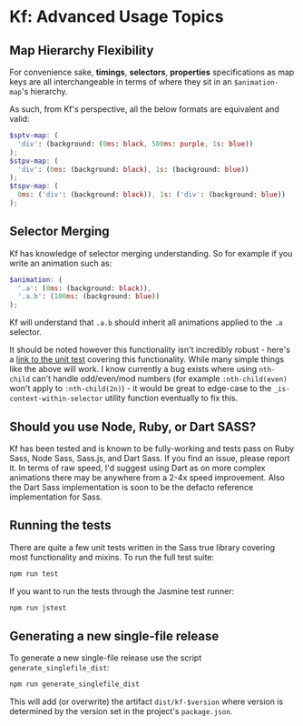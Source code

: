 # Kf: Advanced Usage Topics

## Map Hierarchy Flexibility
For convenience sake, **timings**, **selectors**, **properties** specifications as map keys are all interchangeable in terms of where they sit in an `$animation-map`'s hierarchy.

As such, from Kf's perspective, all the below formats are equivalent and valid:

```scss
$sptv-map: (
  'div': (background: (0ms: black, 500ms: purple, 1s: blue))
);
$stpv-map: (
  'div': (0ms: (background: black), 1s: (background: blue))
);
$tspv-map: (
  0ms: ('div': (background: black)), 1s: ('div': (background: blue))
);
```

## Selector Merging
Kf has knowledge of selector merging understanding. So for example if you write an animation such as:

```scss
$animation: (
  '.a': (0ms: (background: black)),
  '.a.b': (100ms: (background: blue))
);
```

Kf will understand that `.a.b` should inherit all animations applied to the `.a` selector.

It should be noted however this functionality isn't incredibly robust - here's a [link to the unit test](https://github.com/mil/kf-sass/blob/master/test/fn_util/_is-context-within-selector.spec.scss) covering this functionality. While many simple things like the above will work. I know currently a bug exists where using `nth-child` can't handle odd/even/mod numbers (for example `:nth-child(even)` won't apply to `:nth-child(2n)`) - it would be great to edge-case to the `_is-context-within-selector` utility function eventually to fix this.

## Should you use Node, Ruby, or Dart SASS?
Kf has been tested and is known to be fully-working and tests pass on Ruby Sass, Node Sass, Sass.js, and Dart Sass. If you find an issue, please report it. In terms of raw speed, I'd suggest using Dart as on more complex animations there may be anywhere from a 2-4x speed improvement. Also the Dart Sass implementation is soon to be the defacto reference implementation for Sass.

## Running the tests
There are quite a few unit tests written in the Sass true library covering most functionality and mixins. To run the full test suite:

```bash
npm run test
```

If you want to run the tests through the Jasmine test runner:
```bash
npm run jstest
```

## Generating a new single-file release
To generate a new single-file release use the script `generate_singlefile_dist`:
```bash
npm run generate_singlefile_dist
```

This will add (or overwrite) the artifact `dist/kf-$version` where version is determined by the version set in the project's `package.json`.
